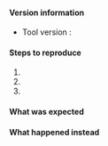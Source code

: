 <!--
Thanks for contributing !

Please note:
- These comments won't show up when you submit your issue.
- Please choose a descriptive title, ex. : "Can't show if xx module is activated.".
- Try to provide as many details as possible on the below list.
- If requesting a new feature, please explain why you'd like to see it added.
-->

#### Version information

* Tool version :

#### Steps to reproduce

1. 
2. 
3. 

#### What was expected


#### What happened instead
